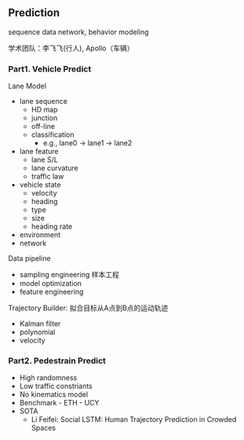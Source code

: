 ## Prediction
sequence data network, behavior modeling

学术团队：李飞飞(行人), Apollo（车辆）

    
### Part1. Vehicle Predict
Lane Model
- lane sequence
    - HD map
    - junction
    - off-line
    - classification
        - e.g., lane0 $\rightarrow$ lane1 $\rightarrow$ lane2
- lane feature
    - lane S/L
    - lane curvature
    - traffic law
- vehicle state
    - velocity
    - heading
    - type
    - size
    - heading rate
- environment
- network

Data pipeline
- sampling engineering 样本工程
- model optimization
- feature engineering

Trajectory Builder:
拟合目标从A点到B点的运动轨迹
- Kalman filter
- polynomial
- velocity

### Part2. Pedestrain Predict
- High randomness
- Low traffic constriants
- No kinematics model
- Benchmark
      - ETH
      - UCY
- SOTA
  - Li Feifei: Social LSTM: Human Trajectory Prediction in Crowded Spaces
